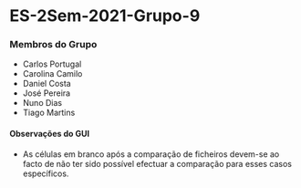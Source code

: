 # ES-2Sem-2021-Grupo-9 



### Membros do Grupo

-  Carlos Portugal
-  Carolina Camilo
-  Daniel Costa
-  José Pereira
-  Nuno Dias
-  Tiago Martins


#### Observações do GUI
- As células em branco após a comparação de ficheiros devem-se ao facto de não ter sido possível efectuar a comparação para esses casos específicos.
